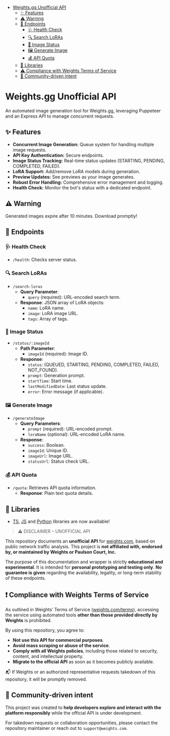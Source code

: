 - [Weights.gg Unofficial API](#weightsgg-unofficial-api)
    - [✨ Features](#-features)
    - [⚠️ Warning](#%EF%B8%8F-warning)
    - [🚀 Endpoints](#-endpoints)
        - [🩺 Health Check](#health-check)
        - [🔍 Search LoRAs](#search-loras)
        - [🚦 Image Status](#image-status)
        - [🖼️ Generate Image](#generate-image)
        - [💰 API Quota](#api-quota)
    - [📖 Libraries](#-libraries)
    - [⚠️ Compliance with Weights Terms of Service](#-compliance-with-weights-terms-of-service)
    - [🤝 Community-driven intent](#-community-driven-intent)

# Weights.gg Unofficial API

An automated image generation tool for Weights.gg, leveraging Puppeteer and an Express API to manage concurrent requests.

## ✨ Features

- **Concurrent Image Generation:** Queue system for handling multiple image requests.
- **API Key Authentication:** Secure endpoints.
- **Image Status Tracking:** Real-time status updates (STARTING, PENDING, COMPLETED, FAILED).
- **LoRA Support:** Add/remove LoRA models during generation.
- **Preview Updates:** See previews as your image generates.
- **Robust Error Handling:** Comprehensive error management and logging.
- **Health Check:** Monitor the bot's status with a dedicated endpoint.

## ⚠️ Warning

Generated images expire after 10 minutes. Download promptly!

## 🚀 Endpoints

### 🩺 Health Check

- `/health`: Checks server status.

### 🔍 Search LoRAs

- `/search-loras`
    - **Query Parameter**:
        - `query` (required): URL-encoded search term.
    - **Response**: JSON array of LoRA objects:
        - `name`: LoRA name.
        - `image`: LoRA image URL.
        - `tags`: Array of tags.

### 🚦 Image Status

- `/status/:imageId`
    - **Path Parameter**:
        - `imageId` (required): Image ID.
    - **Response**:
        - `status`: (QUEUED, STARTING, PENDING, COMPLETED, FAILED, NOT_FOUND).
        - `prompt`: Generation prompt.
        - `startTime`: Start time.
        - `lastModifiedDate`: Last status update.
        - `error`: Error message (if applicable).

### 🖼️ Generate Image

- `/generateImage`
    - **Query Parameters**:
        - `prompt` (required): URL-encoded prompt.
        - `loraName` (optional): URL-encoded LoRA name.
    - **Response**:
        - `success`: Boolean.
        - `imageId`: Unique ID.
        - `imageUrl`: Image URL.
        - `statusUrl`: Status check URL.

### 💰 API Quota

- `/quota`: Retrieves API quota information.
    - **Response**: Plain text quota details.

## 📖 Libraries
- [TS](https://github.com/fox3000foxy/weights.gg-api/blob/main/src/libs/weights-api.ts), [JS](https://github.com/fox3000foxy/weights.gg-api/blob/main/dist/libs/weights-api.js) and [Python](https://github.com/fox3000foxy/weights.gg-api/blob/main/weights-api.py) libraries are now availiable!

> ⚠️ DISCLAIMER – UNOFFICIAL API

This repository documents an **unofficial API** for [weights.com](https://www.weights.com), based on public network traffic analysis. This project is **not affiliated with, endorsed by, or maintained by Weights or Paulson Court, Inc.**

The purpose of this documentation and wrapper is strictly **educational and experimental**. It is intended for **personal prototyping and testing only**. **No guarantee is given** regarding the availability, legality, or long-term stability of these endpoints.

## ❗ Compliance with Weights Terms of Service

As outlined in Weights’ Terms of Service ([weights.com/terms](https://www.weights.com/terms)), accessing the service using automated tools **other than those provided directly by Weights** is prohibited.

By using this repository, you agree to:

- **Not use this API for commercial purposes**.
- **Avoid mass scraping or abuse of the service**.
- **Comply with all Weights policies**, including those related to security, content, and intellectual property.
- **Migrate to the official API** as soon as it becomes publicly available.

📬 If Weights or an authorized representative requests takedown of this repository, it will be promptly removed.

## 🤝 Community-driven intent

This project was created to **help developers explore and interact with the platform responsibly** while the official API is under development.

For takedown requests or collaboration opportunities, please contact the repository maintainer or reach out to `support@weights.com`.
